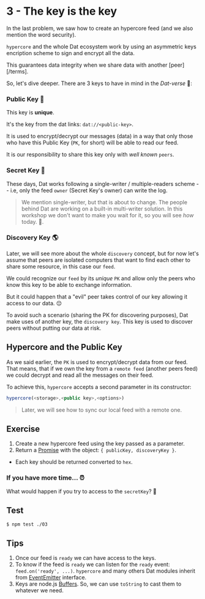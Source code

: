 # 3 - The key is the key 

In the last problem, we saw how to create an hypercore feed (and we also mention the word security).

`hypercore` and the whole Dat ecosystem  work by using an asymmetric keys encription scheme to sign and encrypt all the data.

This guarantees data integrity when we share data with another [peer][/terms].

So, let's dive deeper. There are 3 keys to have in mind in the _Dat-verse_ :stars::

### Public Key :key:

This key is **unique**.

It's the key from the dat links: `dat://<public-key>`.

It is used to encrypt/decrypt our messages (data) in a way that only those who have this Public Key (`PK`, for short) will be able to read our feed.

It is our responsibility to share this key only with _well known_ `peers`. 

### Secret Key :closed_lock_with_key:

These days, Dat works following a single-writer / multiple-readers scheme -- i.e, only the feed `owner` (Secret Key's owner) can write the log. 

> We mention single-writer, but that is about to change. The people behind Dat are working on a built-in multi-writer solution. In this workshop we don't want to make you wait for it, so you will see _how_ today. :rocket:.

### Discovery Key :earth_americas:

Later, we will see more about the whole `discovery` concept, but for now let's assume that peers are isolated computers that want to find each other to share some resource, in this case our `feed`.

We could recognize our `feed` by its _unique_ `PK` and allow only the peers who know this key to be able to exchange information.

But it could happen that a "evil" peer takes control of our key allowing it access to our data. :pensive:

To avoid such a scenario (sharing the PK for discovering purposes), Dat make uses of another key, the `discovery key`. This key is used to discover peers without putting our data at risk.  

## Hypercore and the Public Key

As we said earlier, the `PK` is used to encrypt/decrypt data from our feed. That means, that if we own the key from a `remote feed` (another peers feed) we could decrypt and read all the messages on their feed.

To achieve this, `hypercore` accepts a second parameter in its constructor:
```javascript
hypercore(<storage>,<public key>,<options>)
```

> Later, we will see how to sync our local feed with a remote one.

## Exercise 

1. Create a new hypercore feed using the key passed as a parameter. 
2. Return a [Promise](https://developer.mozilla.org/es/docs/Web/JavaScript/Referencia/Objetos_globales/Promise#S%C3%BAper_simple_(%C2%A110_l%C3%ADneas!)) with the object: `{ publicKey, discoveryKey }`.
  * Each key should be returned converted to `hex`.

### If you have more time... :alarm_clock: 

What would happen if you try to access to the `secretKey`? :speak_no_evil:

## Test

```
$ npm test ./03
```

## Tips

1. Once our feed is `ready` we can have access to the keys.
1. To know if the feed is `ready` we can listen for the `ready` event: `feed.on('ready', ...)`. `hypercore` and many others Dat modules inherit from [EventEmitter](https://nodejs.org/api/events.html) interface.
1. Keys are node.js [Buffers](https://nodejs.org/api/buffer.html#buffer_buf_tostring_encoding_start_end). So, we can use `toString` to cast them to whatever we need.

